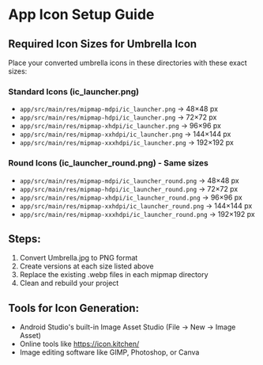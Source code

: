 # App Icon Setup Guide

## Required Icon Sizes for Umbrella Icon

Place your converted umbrella icons in these directories with these exact sizes:

### Standard Icons (ic_launcher.png)
- `app/src/main/res/mipmap-mdpi/ic_launcher.png` → 48×48 px
- `app/src/main/res/mipmap-hdpi/ic_launcher.png` → 72×72 px
- `app/src/main/res/mipmap-xhdpi/ic_launcher.png` → 96×96 px
- `app/src/main/res/mipmap-xxhdpi/ic_launcher.png` → 144×144 px
- `app/src/main/res/mipmap-xxxhdpi/ic_launcher.png` → 192×192 px

### Round Icons (ic_launcher_round.png) - Same sizes
- `app/src/main/res/mipmap-mdpi/ic_launcher_round.png` → 48×48 px
- `app/src/main/res/mipmap-hdpi/ic_launcher_round.png` → 72×72 px
- `app/src/main/res/mipmap-xhdpi/ic_launcher_round.png` → 96×96 px
- `app/src/main/res/mipmap-xxhdpi/ic_launcher_round.png` → 144×144 px
- `app/src/main/res/mipmap-xxxhdpi/ic_launcher_round.png` → 192×192 px

## Steps:
1. Convert Umbrella.jpg to PNG format
2. Create versions at each size listed above
3. Replace the existing .webp files in each mipmap directory
4. Clean and rebuild your project

## Tools for Icon Generation:
- Android Studio's built-in Image Asset Studio (File → New → Image Asset)
- Online tools like https://icon.kitchen/
- Image editing software like GIMP, Photoshop, or Canva
